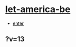 # [let-america-be](https://github.com/jht9629-nyu/let-america-be.git)

- [enter](https://jht9629-nyu.github.io/let-america-be/src/poem/poem/let-america-be-america-again.html?v=13)

## ?v=13
